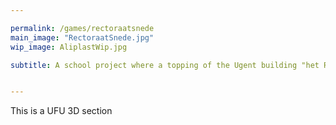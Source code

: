 ```yaml
---

permalink: /games/rectoraatsnede
main_image: "RectoraatSnede.jpg"
wip_image: AliplastWip.jpg

subtitle: A school project where a topping of the Ugent building "het Rectoraat" had to be designed. My enthousiasm led me to designing a UFO. 


---
```


This is a UFU 3D section